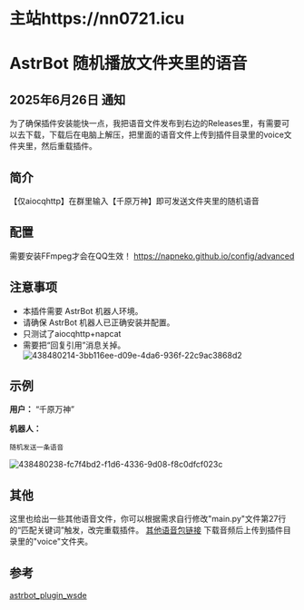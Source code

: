 # 主站https://nn0721.icu

# AstrBot 随机播放文件夹里的语音

## 2025年6月26日 通知

为了确保插件安装能快一点，我把语音文件发布到右边的Releases里，有需要可以去下载，下载后在电脑上解压，把里面的语音文件上传到插件目录里的voice文件夹里，然后重载插件。

## 简介

【仅aiocqhttp】在群里输入【千原万神】即可发送文件夹里的随机语音

## 配置

需要安装FFmpeg才会在QQ生效！
https://napneko.github.io/config/advanced

## 注意事项

*   本插件需要 AstrBot 机器人环境。
*   请确保 AstrBot 机器人已正确安装并配置。
*   只测试了aiocqhttp+napcat
*   需要把“回复引用”消息关掉。
![438480214-3bb116ee-d09e-4da6-936f-22c9ac3868d2](https://github.com/user-attachments/assets/bfbd7034-4bc9-4354-9d6a-d35a703d634b)




## 示例

**用户：** “千原万神”

**机器人：** 

	随机发送一条语音
 ![438480238-fc7f4bd2-f1d6-4336-9d08-f8c0dfcf023c](https://github.com/user-attachments/assets/dd22fb99-4bf4-4cbe-869d-f68d5baf6b5b)

## 其他

这里也给出一些其他语音文件，你可以根据需求自行修改"main.py"文件第27行的“匹配关键词”触发，改完重载插件。
[其他语音包链接](https://pan.quark.cn/s/d2558b877180)
下载音频后上传到插件目录里的"voice"文件夹。


## 参考

[astrbot_plugin_wsde](https://github.com/zhewang448/astrbot_plugin_wsde)
